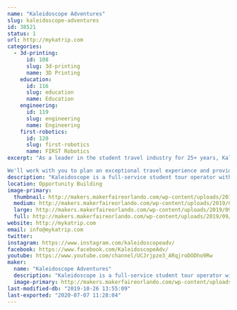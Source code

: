 ```yaml
---
name: "Kaleidoscope Adventures"
slug: kaleidoscope-adventures
id: 38521
status: 1
url: http://mykatrip.com
categories:
  - 3d-printing:
      id: 108
      slug: 3d-printing
      name: 3D Printing
    education:
      id: 116
      slug: education
      name: Education
    engineering:
      id: 119
      slug: engineering
      name: Engineering
    first-robotics:
      id: 120
      slug: first-robotics
      name: FIRST Robotics
excerpt: "As a leader in the student travel industry for 25+ years, Kaleidoscope Adventures exceeds expectations for student and performance group travel.

We'll work with you to plan an exceptional travel experience and provide impeccable customer service from start to finish"
description: "Kaleidoscope is a full-service student tour operator with more than 25+ years of inspiring student travel and a former educator as CEO. We specialize in surprisingly unique educational, performance, sports, senior class trip, festival and cruise travel to more than 40+ student-friendly destinations. We make student safety a priority with a clearly communicated safety plan and trusted partners. Kaleidoscope Adventures is an active member of the Student &amp; Youth Association and licensed, bonded and insured."
location: Opportunity Building
image-primary:
  thumbnail: http://makers.makerfaireorlando.com/wp-content/uploads/2019/09/KA-Logo-1-150x150.jpg
  medium: http://makers.makerfaireorlando.com/wp-content/uploads/2019/09/KA-Logo-1-300x87.jpg
  large: http://makers.makerfaireorlando.com/wp-content/uploads/2019/09/KA-Logo-1.jpg
  full: http://makers.makerfaireorlando.com/wp-content/uploads/2019/09/KA-Logo-1.jpg
website: http://mykatrip.com
email: info@mykatrip.com
twitter: 
instagram: https://www.instagram.com/kaleidoscopeadv/
facebook: https://www.facebook.com/KaleidoscopeAdv/
youtube: https://www.youtube.com/channel/UCJrjpze3_ARqjroDODho9Rw
maker:
  name: "Kaleidoscope Adventures"
  description: "Kaleidoscope is a full-service student tour operator with more than 25+ years of inspiring student travel and a former educator as CEO. We specialize in surprisingly unique educational, performance, sports, senior class trip, festival and cruise travel to more than 40+ student-friendly destinations. We make student safety a priority with a clearly communicated safety plan and trusted partners. Kaleidoscope Adventures is an active member of the Student & Youth Association and licensed, bonded and insured."
  image-primary: http://makers.makerfaireorlando.com/wp-content/uploads/2019/09/KA-Logo.jpg
last-modified-db: "2019-10-26 13:55:09"
last-exported: "2020-07-07 11:28:04"
---
```


